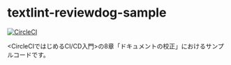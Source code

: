 # textlint-reviewdog-sample

[![CircleCI](https://circleci.com/gh/circleci-book/textlint-reviewdog-sample.svg?style=svg)](https://circleci.com/gh/circleci-book/textlint-reviewdog-sample)

<CircleCIではじめるCI/CD入門>の8章「ドキュメントの校正」におけるサンプルコードです。

